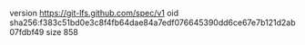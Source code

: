 version https://git-lfs.github.com/spec/v1
oid sha256:f383c51bd0e3c8f4fb64dae84a7edf076645390dd6ce67e7b121d2ab07fdbf49
size 858
